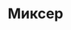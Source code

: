 ---
id: '25'
title: Миксер 
description: Залог 2000 рублей
price: '350'
order: 25
default_thumbnail_image: images/mikser.jpg
default_original_image: images/mikser_sm.jpg
category: content/category/03beton.md
featured: true
layout: product
---
